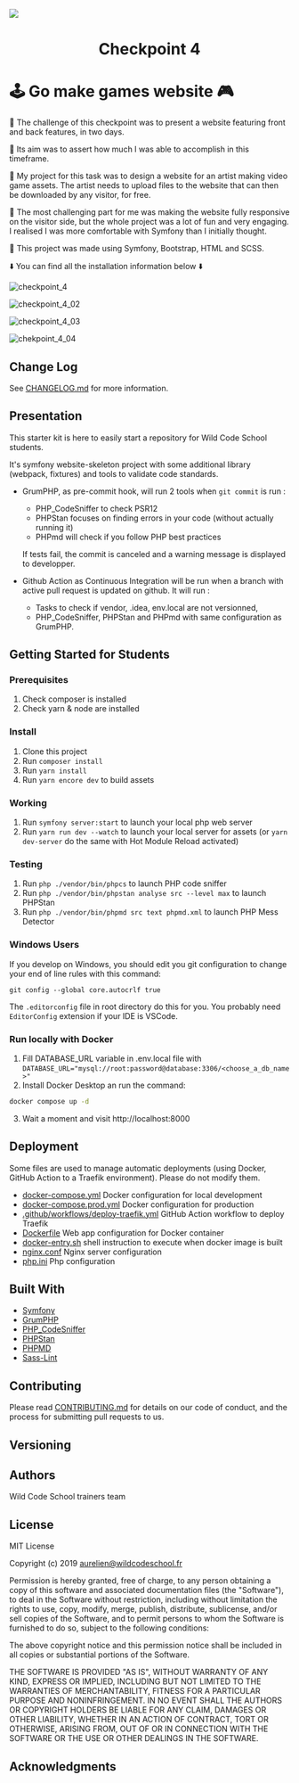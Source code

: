 ![](https://komarev.com/ghpvc/?username=LauraW-code&color=blueviolet&style=for-the-badge)

# <p align="center"> Checkpoint 4 </p>
# :joystick: Go make games website :video_game:

:diamond_shape_with_a_dot_inside: The challenge of this checkpoint was to present a website featuring front and back features, in two days.

:diamond_shape_with_a_dot_inside: Its aim was to assert how much I was able to accomplish in this timeframe.

:diamond_shape_with_a_dot_inside: My project for this task was to design a website for an artist making video game assets.
The artist needs to upload files to the website that can then be downloaded by any visitor, for free.

:diamond_shape_with_a_dot_inside: The most challenging part for me was making the website fully responsive on the visitor side, but the whole project was a lot of fun and very engaging.
I realised I was more comfortable with Symfony than I initially thought.

:diamond_shape_with_a_dot_inside: This project was made using Symfony, Bootstrap, HTML and SCSS.

:arrow_down: You can find all the installation information below :arrow_down:

![checkpoint_4](https://github.com/LauraW-code/Checkpoint-4/assets/124527993/fdff6f16-adc6-4cb7-9da3-35d59dc0f3d1)

![checkpoint_4_02](https://github.com/LauraW-code/Checkpoint-4/assets/124527993/7cdaded7-e6d7-408c-8706-812473eb0f7c)

![checkpoint_4_03](https://github.com/LauraW-code/Checkpoint-4/assets/124527993/f11e418d-b3de-48f4-a7df-44a52324cf75)

![chekpoint_4_04](https://github.com/LauraW-code/Checkpoint-4/assets/124527993/8ef9cede-58dd-4c1a-b607-5aed36059158)



## Change Log
See [CHANGELOG.md](CHANGELOG.md) for more information.

## Presentation

This starter kit is here to easily start a repository for Wild Code School students.

It's symfony website-skeleton project with some additional library (webpack, fixtures) and tools to validate code standards.

* GrumPHP, as pre-commit hook, will run 2 tools when `git commit` is run :

    * PHP_CodeSniffer to check PSR12
    * PHPStan focuses on finding errors in your code (without actually running it)
    * PHPmd will check if you follow PHP best practices

  If tests fail, the commit is canceled and a warning message is displayed to developper.

* Github Action as Continuous Integration will be run when a branch with active pull request is updated on github. It will run :

    * Tasks to check if vendor, .idea, env.local are not versionned,
    * PHP_CodeSniffer, PHPStan and PHPmd with same configuration as GrumPHP.

## Getting Started for Students

### Prerequisites

1. Check composer is installed
2. Check yarn & node are installed

### Install

1. Clone this project
2. Run `composer install`
3. Run `yarn install`
4. Run `yarn encore dev` to build assets

### Working

1. Run `symfony server:start` to launch your local php web server
2. Run `yarn run dev --watch` to launch your local server for assets (or `yarn dev-server` do the same with Hot Module Reload activated)

### Testing

1. Run `php ./vendor/bin/phpcs` to launch PHP code sniffer
2. Run `php ./vendor/bin/phpstan analyse src --level max` to launch PHPStan
3. Run `php ./vendor/bin/phpmd src text phpmd.xml` to launch PHP Mess Detector

### Windows Users

If you develop on Windows, you should edit you git configuration to change your end of line rules with this command:

`git config --global core.autocrlf true`

The `.editorconfig` file in root directory do this for you. You probably need `EditorConfig` extension if your IDE is VSCode.

### Run locally with Docker

1. Fill DATABASE_URL variable in .env.local file with
`DATABASE_URL="mysql://root:password@database:3306/<choose_a_db_name>"`
2. Install Docker Desktop an run the command:
```bash
docker compose up -d
```
3. Wait a moment and visit http://localhost:8000


## Deployment

Some files are used to manage automatic deployments (using Docker, GitHub Action to a Traefik environment). Please do not modify them.

* [docker-compose.yml](/docker-compose.yml) Docker configuration for local development
* [docker-compose.prod.yml](/docker-compose.prod.yml) Docker configuration for production
* [.github/workflows/deploy-traefik.yml](/.github/workflows/deploy-traefik.yml) GitHub Action workflow to deploy Traefik
* [Dockerfile](/Dockerfile) Web app configuration for Docker container
* [docker-entry.sh](/docker-entry.sh) shell instruction to execute when docker image is built
* [nginx.conf](/ginx.conf) Nginx server configuration
* [php.ini](/php.ini) Php configuration


## Built With

* [Symfony](https://github.com/symfony/symfony)
* [GrumPHP](https://github.com/phpro/grumphp)
* [PHP_CodeSniffer](https://github.com/squizlabs/PHP_CodeSniffer)
* [PHPStan](https://github.com/phpstan/phpstan)
* [PHPMD](http://phpmd.org)
* [Sass-Lint](https://github.com/sasstools/sass-lint)



## Contributing

Please read [CONTRIBUTING.md](https://gist.github.com/PurpleBooth/b24679402957c63ec426) for details on our code of conduct, and the process for submitting pull requests to us.

## Versioning


## Authors

Wild Code School trainers team

## License

MIT License

Copyright (c) 2019 aurelien@wildcodeschool.fr

Permission is hereby granted, free of charge, to any person obtaining a copy
of this software and associated documentation files (the "Software"), to deal
in the Software without restriction, including without limitation the rights
to use, copy, modify, merge, publish, distribute, sublicense, and/or sell
copies of the Software, and to permit persons to whom the Software is
furnished to do so, subject to the following conditions:

The above copyright notice and this permission notice shall be included in all
copies or substantial portions of the Software.

THE SOFTWARE IS PROVIDED "AS IS", WITHOUT WARRANTY OF ANY KIND, EXPRESS OR
IMPLIED, INCLUDING BUT NOT LIMITED TO THE WARRANTIES OF MERCHANTABILITY,
FITNESS FOR A PARTICULAR PURPOSE AND NONINFRINGEMENT. IN NO EVENT SHALL THE
AUTHORS OR COPYRIGHT HOLDERS BE LIABLE FOR ANY CLAIM, DAMAGES OR OTHER
LIABILITY, WHETHER IN AN ACTION OF CONTRACT, TORT OR OTHERWISE, ARISING FROM,
OUT OF OR IN CONNECTION WITH THE SOFTWARE OR THE USE OR OTHER DEALINGS IN THE
SOFTWARE.

## Acknowledgments

